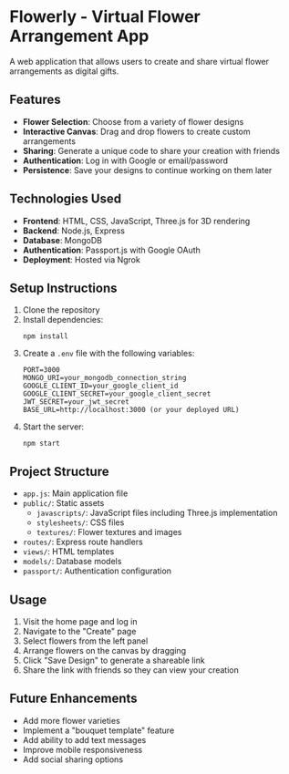 # Flowerly - Virtual Flower Arrangement App

A web application that allows users to create and share virtual flower arrangements as digital gifts.

## Features

- **Flower Selection**: Choose from a variety of flower designs
- **Interactive Canvas**: Drag and drop flowers to create custom arrangements
- **Sharing**: Generate a unique code to share your creation with friends
- **Authentication**: Log in with Google or email/password
- **Persistence**: Save your designs to continue working on them later

## Technologies Used

- **Frontend**: HTML, CSS, JavaScript, Three.js for 3D rendering
- **Backend**: Node.js, Express
- **Database**: MongoDB
- **Authentication**: Passport.js with Google OAuth
- **Deployment**: Hosted via Ngrok

## Setup Instructions

1. Clone the repository
2. Install dependencies:
   ```
   npm install
   ```
3. Create a `.env` file with the following variables:
   ```
   PORT=3000
   MONGO_URI=your_mongodb_connection_string
   GOOGLE_CLIENT_ID=your_google_client_id
   GOOGLE_CLIENT_SECRET=your_google_client_secret
   JWT_SECRET=your_jwt_secret
   BASE_URL=http://localhost:3000 (or your deployed URL)
   ```
4. Start the server:
   ```
   npm start
   ```

## Project Structure

- `app.js`: Main application file
- `public/`: Static assets
  - `javascripts/`: JavaScript files including Three.js implementation
  - `stylesheets/`: CSS files
  - `textures/`: Flower textures and images
- `routes/`: Express route handlers
- `views/`: HTML templates
- `models/`: Database models
- `passport/`: Authentication configuration

## Usage

1. Visit the home page and log in
2. Navigate to the "Create" page
3. Select flowers from the left panel
4. Arrange flowers on the canvas by dragging
5. Click "Save Design" to generate a shareable link
6. Share the link with friends so they can view your creation

## Future Enhancements

- Add more flower varieties
- Implement a "bouquet template" feature
- Add ability to add text messages
- Improve mobile responsiveness
- Add social sharing options